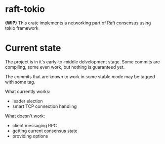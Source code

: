 # raft-tokio
**(WIP)**
This crate implements a networking part of Raft consensus using tokio framework

# Current state
The project is in it's early-to-middle delvelopment stage. Some commits are compiling, some even work, but nothing is
guaranteed yet.

The commits that are known to work in some stable mode may be tagged with some tag.

What currently works:
* leader election
* smart TCP connection handling

What doesn't work:
* client messaging RPC
* getting current consensus state
* providing options
